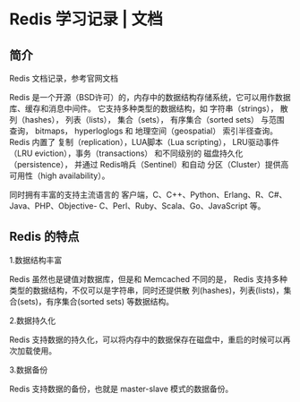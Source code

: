 # Redis 学习记录 | 文档

## 简介

Redis 文档记录，参考官网文档

Redis 是一个开源（BSD许可）的，内存中的数据结构存储系统，它可以用作数据库、缓存和消息中间件。 它支持多种类型的数据结构，如 字符串（strings）， 散列（hashes）， 列表（lists）， 集合（sets）， 有序集合（sorted sets） 与范围查询， bitmaps， hyperloglogs 和 地理空间（geospatial） 索引半径查询。 Redis 内置了 复制（replication），LUA脚本（Lua scripting）， LRU驱动事件（LRU eviction），事务（transactions） 和不同级别的 磁盘持久化（persistence）， 并通过 Redis哨兵（Sentinel）和自动 分区（Cluster）提供高可用性（high availability）。

同时拥有丰富的支持主流语言的 客户端，C、C++、Python、Erlang、R、C#、Java、PHP、Objective- C、Perl、Ruby、Scala、Go、JavaScript 等。

## Redis 的特点

1.数据结构丰富

Redis 虽然也是键值对数据库，但是和 Memcached 不同的是， Redis 支持多种类型的数据结构，不仅可以是字符串，同时还提供散 列(hashes)，列表(lists)，集合(sets)，有序集合(sorted sets) 等数据结构。

2.数据持久化

Redis 支持数据的持久化，可以将内存中的数据保存在磁盘中，重启的时候可以再次加载使用。

3.数据备份

Redis 支持数据的备份，也就是 master-slave 模式的数据备份。
